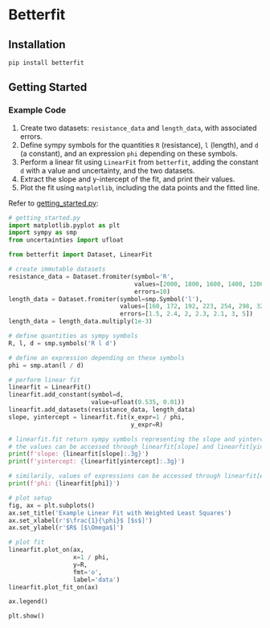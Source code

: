 # Betterfit
## Installation
`pip install betterfit`

## Getting Started
### Example Code
1. Create two datasets: `resistance_data` and `length_data`, with associated errors.
2. Define sympy symbols for the quantities `R` (resistance), `l` (length), and `d` (a constant), and an expression `phi` depending on these symbols.
3. Perform a linear fit using `LinearFit` from `betterfit`, adding the constant `d` with a value and uncertainty, and the two datasets.
4. Extract the slope and y-intercept of the fit, and print their values.
5. Plot the fit using `matplotlib`, including the data points and the fitted line.

Refer to [getting_started.py](tests/getting_started.py):
```python
# getting_started.py
import matplotlib.pyplot as plt
import sympy as smp
from uncertainties import ufloat

from betterfit import Dataset, LinearFit

# create immutable datasets
resistance_data = Dataset.fromiter(symbol='R',
                                   values=[2000, 1800, 1600, 1400, 1200, 1000, 900],
                                   errors=10)
length_data = Dataset.fromiter(symbol=smp.Symbol('l'),
                               values=[160, 172, 192, 223, 254, 298, 327],
                               errors=[1.5, 2.4, 2, 2.3, 2.1, 3, 5])
length_data = length_data.multiply(1e-3)

# define quantities as sympy symbols
R, l, d = smp.symbols('R l d')

# define an expression depending on these symbols
phi = smp.atan(l / d)

# perform linear fit
linearfit = LinearFit()
linearfit.add_constant(symbol=d,
                       value=ufloat(0.535, 0.01))
linearfit.add_datasets(resistance_data, length_data)
slope, yintercept = linearfit.fit(x_expr=1 / phi,
                                  y_expr=R)

# linearfit.fit return sympy symbols representing the slope and yintercept
# the values can be accessed through linearfit[slope] and linearfit[yintercept]
print(f'slope: {linearfit[slope]:.3g}')
print(f'yintercept: {linearfit[yintercept]:.3g}')

# similarily, values of expressions can be accessed through linearfit[expr]
print(f'phi: {linearfit[phi]}')

# plot setup
fig, ax = plt.subplots()
ax.set_title('Example Linear Fit with Weighted Least Squares')
ax.set_xlabel(r'$\frac{1}{\phi}$ [$s$]')
ax.set_ylabel(r'$R$ [$\Omega$]')

# plot fit
linearfit.plot_on(ax,
                  x=1 / phi,
                  y=R,
                  fmt='o',
                  label='data')
linearfit.plot_fit_on(ax)

ax.legend()

plt.show()
```